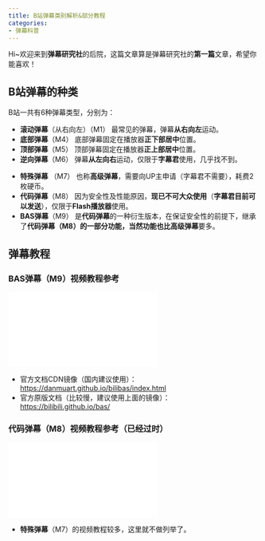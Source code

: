 ```yaml
---
title: B站弹幕类别解析&部分教程
categories:
- 弹幕科普
---
```

Hi~欢迎来到**弹幕研究社**的后院，这篇文章算是弹幕研究社的**第一篇**文章，希望你能喜欢！  
## B站弹幕的种类
B站一共有6种弹幕类型，分别为：  
* **滚动弹幕**（从右向左）（M1）
最常见的弹幕，弹幕**从右向左**运动。
* **底部弹幕**（M4）
底部弹幕固定在播放器**正下部居中**位置。
* **顶部弹幕**（M5）
顶部弹幕固定在播放器**正上部居中**位置。
* **逆向弹幕**（M6）
弹幕**从左向右**运动，仅限于**字幕君**使用，几乎找不到。
<!-- more -->
* **特殊弹幕** （M7）
也称**高级弹幕**，需要向UP主申请（字幕君不需要），耗费2枚硬币。
* **代码弹幕**（M8）
因为安全性及性能原因，**现已不可大众使用**（**字幕君目前可以发送**），仅限于**Flash播放器**使用。
* **BAS弹幕**（M9）
是**代码弹幕**的一种衍生版本，在保证安全性的前提下，继承了**代码弹幕（M8）**的一部分功能，当然功能也比**高级弹幕**要多。

## 弹幕教程
### BAS弹幕（M9）视频教程参考
<iframe src="//player.bilibili.com/player.html?aid=86360823&bvid=BV1S7411W78Q&cid=147600970&page=2&high_quality=1" scrolling="no" border="0" frameborder="no" framespacing="0" allowfullscreen="true"> </iframe>

* 官方文档CDN镜像（国内建议使用）：<https://danmuart.github.io/bilibas/index.html>
* 官方原版文档（比较慢，建议使用上面的镜像）：<https://bilibili.github.io/bas/>

### 代码弹幕（M8）视频教程参考（已经过时）
<iframe src="//player.bilibili.com/player.html?aid=884694&bvid=BV1ks411o7ay&cid=5966295&page=1&high_quality=1" scrolling="no" border="0" frameborder="no" framespacing="0" allowfullscreen="true"> </iframe>

* **特殊弹幕**（M7）的视频教程较多，这里就不做列举了。